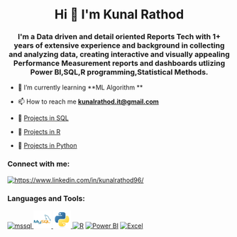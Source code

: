 <h1 align="center">Hi 👋 I'm Kunal Rathod</h1>
<h3 align="center">I'm a Data driven and detail oriented Reports Tech with 1+ years of extensive experience and background in collecting and analyzing data,
creating interactive and visually appealing Performance Measurement reports and dashboards utlizing Power BI,SQL,R programming,Statistical Methods.</h3>


- 🌱 I’m currently learning **ML Algorithm **

- 📫 How to reach me **kunalrathod.it@gmail.com**
- 📄 [Projects in SQL](https://github.com/kunalrathod96/Sql-Projects)
- 📄 [Projects in R](https://github.com/kunalrathod96/Projects-with-R-)
- 📄 [Projects in Python](https://github.com/kunalrathod96/projects-with-python)


<h3 align="left">Connect with me:</h3>
<p align="left">
<a href="https://www.linkedin.com/in/kunalrathod96/" target="blank"><img align="center" src="https://raw.githubusercontent.com/rahuldkjain/github-profile-readme-generator/master/src/images/icons/Social/linked-in-alt.svg" alt="https://www.linkedin.com/in/kunalrathod96/" height="30" width="40" /></a>
</p>

<h3 align="left">Languages and Tools:</h3>
<p align="left"></a> <a href="https://www.microsoft.com/en-us/sql-server" target="_blank"> <img src="https://www.svgrepo.com/show/303229/microsoft-sql-server-logo.svg" alt="mssql" width="40" height="40"/> </a> <a href="https://www.mysql.com/" target="_blank"> <img src="https://raw.githubusercontent.com/devicons/devicon/master/icons/mysql/mysql-original-wordmark.svg" alt="mysql" width="40" height="40"/> </a> <a href="https://www.python.org" target="_blank"> <img src="https://raw.githubusercontent.com/devicons/devicon/master/icons/python/python-original.svg" alt="python" width="40" height="40"/> </a> <a href="https://www.r-project.org/about.html" target="_blank"> <img src="https://www.r-project.org/logo/Rlogo.svg" alt="R" width="40" height="40"/></a> <a href="https://powerbi.microsoft.com/en-au/" target="_blank"> <img src="https://upload.wikimedia.org/wikipedia/commons/c/cf/New_Power_BI_Logo.svg" alt="Power BI" width="40" height="40"/></a> <a href="https://www.microsoft.com/en-in/microsoft-365/excel" target="_blank"> <img src="https://upload.wikimedia.org/wikipedia/commons/3/34/Microsoft_Office_Excel_%282019%E2%80%93present%29.svg" alt="Excel" width="40" height="40"/></p>
